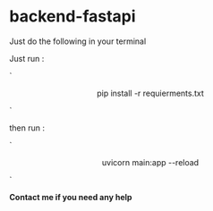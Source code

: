 # backend-fastapi

Just do the following in your terminal 

Just run :

`<p align="center">
pip install -r requierments.txt
</p>`


then run : 

`<p align="center">
uvicorn main:app --reload
</p>`


**Contact me if you need any help**
